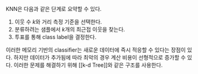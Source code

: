KNN은 다음과 같은 단계로 요약할 수 있다.
1. 이웃 수 $k$와 거리 측정 기준을 선택한다.
2. 분류하려는 샘플에서 $k$개의 최근접 이웃을 찾는다.
3. 투표를 통해 class label을 결정한다.

이러한 메모리 기반의 classifier는 새로운 데이터에 즉시 적응할 수 있다는 장점이 있다. 하지만 데이터가 추가됨에 따라 최악의 경우 계산 비용이 선형적으로 증가할 수 있다. 이러한 문제를 해결하기 위해 [[k-d Tree]]와 같은 구조를 사용한다.
